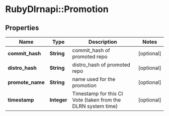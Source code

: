 # RubyDlrnapi::Promotion

## Properties
Name | Type | Description | Notes
------------ | ------------- | ------------- | -------------
**commit_hash** | **String** | commit_hash of promoted repo | [optional] 
**distro_hash** | **String** | distro_hash of promoted repo | [optional] 
**promote_name** | **String** | name used for the promotion | [optional] 
**timestamp** | **Integer** | Timestamp for this CI Vote (taken from the DLRN system time) | [optional] 


